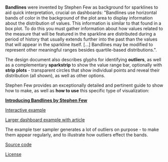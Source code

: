 **Bandlines** were invented by Stephen Few as background for sparklines to aid quick interpretation, crucial on dashboards: "Bandlines use horizontal bands of color in the background of the plot area to display information about the distribution of values. This information is similar to that found in a box plot.  To do this you must gather information about how values related to the measure that will be featured in the sparkline are distributed during a period of history that usually extends further into the past than the values that will appear in the sparkline itself. [...] Bandlines may be modified to represent other meaningful ranges besides quartile-based distributions.".

The design document also describes glyphs for identifying **outliers**, as well as a complementary **sparkstrip** to show the value range bar, optionally with **strip plots** - transparent circles that show individual points and reveal their distribution (all shown), as well as other options. 

Stephen Few provides an exceptionally detailed and pertinent guide to show how to make, as well as **how to use** this specific type of visualization:

[**Introducing Bandlines by Stephen Few**](https://www.perceptualedge.com/articles/visual_business_intelligence/introducing_bandlines.pdf)

[Interactive example](http://bl.ocks.org/monfera/8dbaabf493fbc0c4ae0c)

[Larger dashboard example with article](https://www.perceptualedge.com/blog/?p=2138)

The example tser sampler generates a lot of outliers on purpose - to make them appear regularly, and to illustrate how outliers effect the bands.

[Source code](https://github.com/monfera/bandlines)

[License](https://opensource.org/licenses/BSD-3-Clause)

